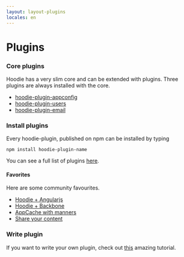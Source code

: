 ```yaml
---
layout: layout-plugins
locales: en
---
```


# Plugins

### Core plugins

Hoodie has a very slim core and can be extended with plugins. 
Three plugins are always installed with the core. 

- <a href="https://www.npmjs.org/package/hoodie-plugin-appconfig" target="_blank">hoodie-plugin-appconfig</a>
- <a href="https://www.npmjs.org/package/hoodie-plugin-users" target="_blank">hoodie-plugin-users</a>
- <a href="https://www.npmjs.org/package/hoodie-plugin-email" target="_blank">hoodie-plugin-email</a>

### Install plugins
Every hoodie-plugin, published on npm can be installed by typing

<pre><code>npm install hoodie-plugin-name</code></pre>

You can see a full list of plugins <a href="http://plugins.hood.ie/" target="_blank">here</a>.

#### Favorites
Here are some community favourites. 

- <a href="https://www.npmjs.org/package/hoodie-plugin-angularjs" target="_blank">Hoodie + Angularjs</a>
- <a href="https://www.npmjs.org/package/backbone-hoodie" target="_blank">Hoodie + Backbone</a>
- <a href="https://www.npmjs.org/package/hoodie-plugin-appcache" target="_blank">AppCache with manners</a>
- <a href="https://www.npmjs.org/package/hoodie-plugin-global-share" target="_blank">Share your content</a>


### Write plugin

If you want to write your own plugin, check out [this](../plugins/plugins-tutorial.html) amazing tutorial.
